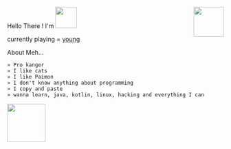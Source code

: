 Hello There ! I'm <a href="https://t.me/aliciadark"> <img src="https://telegra.ph/file/ac69cdf3feeb1b76c0839.png" width=50px></a>
<a><img align=right src="https://media3.giphy.com/media/11lxCeKo6cHkJy/giphy.gif" width=70px></a>

currently playing = [young](https://open.spotify.com/playlist/5ddLrdKjGR7SLqthbEcoNc?si=A_wkwVhXQHK3ZTe8VrQBfg&utm_source=copy-link)



About Meh...
```
» Pro kanger 
» I like cats
» I like Paimon 
» I don't know anything about programming 
» I copy and paste 
» wanna learn, java, kotlin, linux, hacking and everything I can 
```





<a><img src="https://telegra.ph/file/aa122096040f3c5005287.gif" width=89></a>



